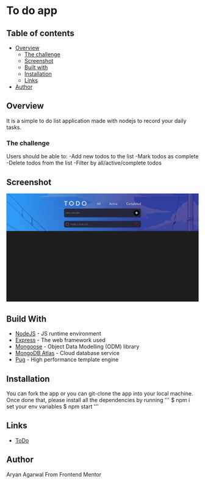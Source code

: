 # To do app

## Table of contents

- [Overview](#overview)
  - [The challenge](#the-challenge)
  - [Screenshot](#screenshot)
  - [Built with](#built-with)
  - [Installation](#installation)
  - [Links](#links)
- [Author](#author)

## Overview

It is a simple to do list application made with nodejs to record your daily tasks.

### The challenge

Users should be able to:
-Add new todos to the list
-Mark todos as complete
-Delete todos from the list
-Filter by all/active/complete todos

## Screenshot

![demo](public/img/todo.jpeg)

## Build With

- [NodeJS](https://nodejs.org/en/) - JS runtime environment
- [Express](http://expressjs.com/) - The web framework used
- [Mongoose](https://mongoosejs.com/) - Object Data Modelling (ODM) library
- [MongoDB Atlas](https://www.mongodb.com/cloud/atlas) - Cloud database service
- [Pug](https://pugjs.org/api/getting-started.html) - High performance template engine

## Installation

You can fork the app or you can git-clone the app into your local machine. Once done that, please install all the dependencies by running
'''
$ npm i
set your env variables
$ npm start
'''

## Links

- [ToDo]()

## Author

Aryan Agarwal
From Frontend Mentor
